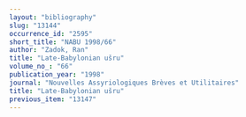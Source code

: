 ```yaml
---
layout: "bibliography"
slug: "13144"
occurrence_id: "2595"
short_title: "NABU 1998/66"
author: "Zadok, Ran"
title: "Late-Babylonian ušru"
volume_no_: "66"
publication_year: "1998"
journal: "Nouvelles Assyriologiques Brèves et Utilitaires"
title: "Late-Babylonian ušru"
previous_item: "13147"
---
```

